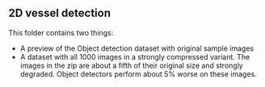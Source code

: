 ## 2D vessel detection
This folder contains two things:
- A preview of the Object detection dataset with original sample images
- A dataset with all 1000 images in a strongly compressed variant. The images in the zip are about a fifth of their original size and strongly degraded. Object detectors perform about 5% worse on these images.